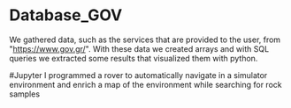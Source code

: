 # Database_GOV
We gathered data, such as the services that are provided to the user,  from "https://www.gov.gr/". With these data we created arrays and with SQL queries we extracted some results that visualized them with python.

#Jupyter
I programmed a rover to automatically navigate in a simulator environment and enrich a map of the environment while searching for rock samples
